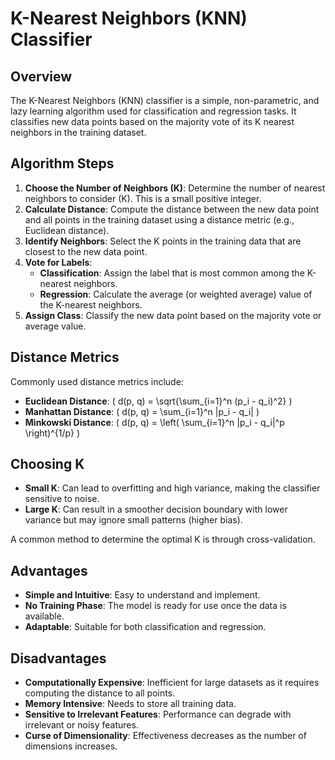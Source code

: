 # K-Nearest Neighbors (KNN) Classifier

## Overview
The K-Nearest Neighbors (KNN) classifier is a simple, non-parametric, and lazy learning algorithm used for classification and regression tasks. It classifies new data points based on the majority vote of its K nearest neighbors in the training dataset.

## Algorithm Steps

1. **Choose the Number of Neighbors (K)**: Determine the number of nearest neighbors to consider (K). This is a small positive integer.
2. **Calculate Distance**: Compute the distance between the new data point and all points in the training dataset using a distance metric (e.g., Euclidean distance).
3. **Identify Neighbors**: Select the K points in the training data that are closest to the new data point.
4. **Vote for Labels**:
    - **Classification**: Assign the label that is most common among the K-nearest neighbors.
    - **Regression**: Calculate the average (or weighted average) value of the K-nearest neighbors.
5. **Assign Class**: Classify the new data point based on the majority vote or average value.

## Distance Metrics

Commonly used distance metrics include:
- **Euclidean Distance**: \( d(p, q) = \sqrt{\sum_{i=1}^n (p_i - q_i)^2} \)
- **Manhattan Distance**: \( d(p, q) = \sum_{i=1}^n |p_i - q_i| \)
- **Minkowski Distance**: \( d(p, q) = \left( \sum_{i=1}^n |p_i - q_i|^p \right)^{1/p} \)

## Choosing K

- **Small K**: Can lead to overfitting and high variance, making the classifier sensitive to noise.
- **Large K**: Can result in a smoother decision boundary with lower variance but may ignore small patterns (higher bias).

A common method to determine the optimal K is through cross-validation.

## Advantages

- **Simple and Intuitive**: Easy to understand and implement.
- **No Training Phase**: The model is ready for use once the data is available.
- **Adaptable**: Suitable for both classification and regression.

## Disadvantages

- **Computationally Expensive**: Inefficient for large datasets as it requires computing the distance to all points.
- **Memory Intensive**: Needs to store all training data.
- **Sensitive to Irrelevant Features**: Performance can degrade with irrelevant or noisy features.
- **Curse of Dimensionality**: Effectiveness decreases as the number of dimensions increases.
